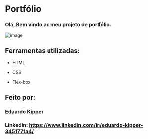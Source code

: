 # Portfólio 
### Olá, Bem vindo ao meu projeto de portfólio.

![image](https://www.google.com/url?sa=i&url=https%3A%2F%2Fbr.freepik.com%2Ffotos-vetores-gratis%2Fwallpaper-desktop&psig=AOvVaw3VYH2pxQZ5IFVVf_jB8x4X&ust=1683054532806000&source=images&cd=vfe&ved=0CBEQjRxqFwoTCPDDke7o1P4CFQAAAAAdAAAAABAE)

## Ferramentas utilizadas:

* HTML

* CSS

* Flex-box

## Feito por:

### Eduardo Kipper

### Linkedin: https://www.linkedin.com/in/eduardo-kipper-3451771a4/
